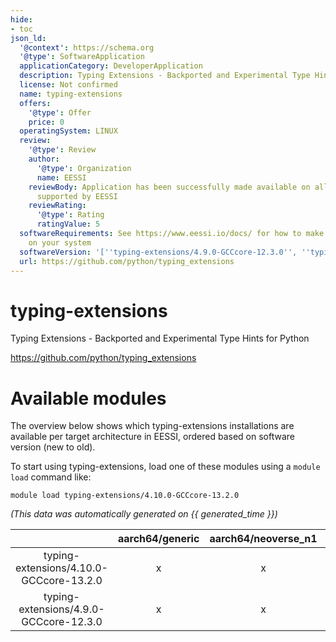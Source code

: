 ```yaml
---
hide:
- toc
json_ld:
  '@context': https://schema.org
  '@type': SoftwareApplication
  applicationCategory: DeveloperApplication
  description: Typing Extensions - Backported and Experimental Type Hints for Python
  license: Not confirmed
  name: typing-extensions
  offers:
    '@type': Offer
    price: 0
  operatingSystem: LINUX
  review:
    '@type': Review
    author:
      '@type': Organization
      name: EESSI
    reviewBody: Application has been successfully made available on all architectures
      supported by EESSI
    reviewRating:
      '@type': Rating
      ratingValue: 5
  softwareRequirements: See https://www.eessi.io/docs/ for how to make EESSI available
    on your system
  softwareVersion: '[''typing-extensions/4.9.0-GCCcore-12.3.0'', ''typing-extensions/4.10.0-GCCcore-13.2.0'']'
  url: https://github.com/python/typing_extensions
---
```


typing-extensions
=================


Typing Extensions - Backported and Experimental Type Hints for Python

https://github.com/python/typing_extensions
# Available modules


The overview below shows which typing-extensions installations are available per target architecture in EESSI, ordered based on software version (new to old).

To start using typing-extensions, load one of these modules using a `module load` command like:

```shell
module load typing-extensions/4.10.0-GCCcore-13.2.0
```

*(This data was automatically generated on {{ generated_time }})*  

| |aarch64/generic|aarch64/neoverse_n1|aarch64/neoverse_v1|x86_64/generic|x86_64/amd/zen2|x86_64/amd/zen3|x86_64/amd/zen4|x86_64/intel/haswell|x86_64/intel/skylake_avx512|
| :---: | :---: | :---: | :---: | :---: | :---: | :---: | :---: | :---: | :---: |
|typing-extensions/4.10.0-GCCcore-13.2.0|x|x|x|x|x|x|x|x|x|
|typing-extensions/4.9.0-GCCcore-12.3.0|x|x|x|x|x|x|x|x|x|
